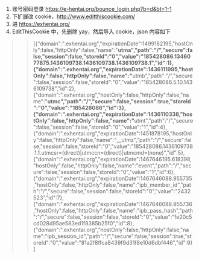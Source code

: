 <ol>
<li>账号密码登录 <a href="https://e-hentai.org/bounce_login.php?b=d&amp;bt=1-1">https://e-hentai.org/bounce_login.php?b=d&amp;bt=1-1</a></li>
<li>下扩展改 cookie，<a href="http://www.editthiscookie.com/">http://www.editthiscookie.com/</a></li>
<li>进 <a href="https://exhentai.org/">https://exhentai.org/</a></li>
<li>EditThisCookie 中，先删除 yay，然后导入 cookie，json 内容如下</li>
</ol>
<blockquote>
<blockquote>
<p>[{&quot;domain&quot;:&quot;.exhentai.org&quot;,&quot;expirationDate&quot;:1499182195,&quot;hostOnly&quot;:false,&quot;httpOnly&quot;:false,&quot;name&quot;:&quot;<strong>utma&quot;,&quot;path&quot;:&quot;/&quot;,&quot;secure&quot;:false,&quot;session&quot;:false,&quot;storeId&quot;:&quot;0&quot;,&quot;value&quot;:&quot;185428086.1346077875.1436109738.1436109738.1436109738.1&quot;,&quot;id&quot;:1},{&quot;domain&quot;:&quot;.exhentai.org&quot;,&quot;expirationDate&quot;:1436111995,&quot;hostOnly&quot;:false,&quot;httpOnly&quot;:false,&quot;name&quot;:&quot;</strong>utmb&quot;,&quot;path&quot;:&quot;/&quot;,&quot;secure&quot;:false,&quot;session&quot;:false,&quot;storeId&quot;:&quot;0&quot;,&quot;value&quot;:&quot;185428086.5.10.1436109738&quot;,&quot;id&quot;:2},{&quot;domain&quot;:&quot;.exhentai.org&quot;,&quot;hostOnly&quot;:false,&quot;httpOnly&quot;:false,&quot;name&quot;:&quot;<strong>utmc&quot;,&quot;path&quot;:&quot;/&quot;,&quot;secure&quot;:false,&quot;session&quot;:true,&quot;storeId&quot;:&quot;0&quot;,&quot;value&quot;:&quot;185428086&quot;,&quot;id&quot;:3},{&quot;domain&quot;:&quot;.exhentai.org&quot;,&quot;expirationDate&quot;:1436110338,&quot;hostOnly&quot;:false,&quot;httpOnly&quot;:false,&quot;name&quot;:&quot;</strong>utmt&quot;,&quot;path&quot;:&quot;/&quot;,&quot;secure&quot;:false,&quot;session&quot;:false,&quot;storeId&quot;:&quot;0&quot;,&quot;value&quot;:&quot;1&quot;,&quot;id&quot;:4},{&quot;domain&quot;:&quot;.exhentai.org&quot;,&quot;expirationDate&quot;:1451878195,&quot;hostOnly&quot;:false,&quot;httpOnly&quot;:false,&quot;name&quot;:&quot;__utmz&quot;,&quot;path&quot;:&quot;/&quot;,&quot;secure&quot;:false,&quot;session&quot;:false,&quot;storeId&quot;:&quot;0&quot;,&quot;value&quot;:&quot;185428086.1436109738.1.1.utmcsr=(direct)|utmccn=(direct)|utmcmd=(none)&quot;,&quot;id&quot;:5},{&quot;domain&quot;:&quot;.exhentai.org&quot;,&quot;expirationDate&quot;:1467646195.618398,&quot;hostOnly&quot;:false,&quot;httpOnly&quot;:false,&quot;name&quot;:&quot;event&quot;,&quot;path&quot;:&quot;/&quot;,&quot;secure&quot;:false,&quot;session&quot;:false,&quot;storeId&quot;:&quot;0&quot;,&quot;value&quot;:&quot;1&quot;,&quot;id&quot;:6},{&quot;domain&quot;:&quot;.exhentai.org&quot;,&quot;expirationDate&quot;:1467646088.955735,&quot;hostOnly&quot;:false,&quot;httpOnly&quot;:false,&quot;name&quot;:&quot;ipb_member_id&quot;,&quot;path&quot;:&quot;/&quot;,&quot;secure&quot;:false,&quot;session&quot;:false,&quot;storeId&quot;:&quot;0&quot;,&quot;value&quot;:&quot;2432523&quot;,&quot;id&quot;:7},{&quot;domain&quot;:&quot;.exhentai.org&quot;,&quot;expirationDate&quot;:1467646088.955736,&quot;hostOnly&quot;:false,&quot;httpOnly&quot;:false,&quot;name&quot;:&quot;ipb_pass_hash&quot;,&quot;path&quot;:&quot;/&quot;,&quot;secure&quot;:false,&quot;session&quot;:false,&quot;storeId&quot;:&quot;0&quot;,&quot;value&quot;:&quot;fe20c5cd028d95ae583ed1f8385b25f0&quot;,&quot;id&quot;:8},{&quot;domain&quot;:&quot;.exhentai.org&quot;,&quot;hostOnly&quot;:false,&quot;httpOnly&quot;:false,&quot;name&quot;:&quot;ipb_session_id&quot;,&quot;path&quot;:&quot;/&quot;,&quot;secure&quot;:false,&quot;session&quot;:true,&quot;storeId&quot;:&quot;0&quot;,&quot;value&quot;:&quot;81a2f8ffca8439f9d31f8e10d6dbf446&quot;,&quot;id&quot;:9}]</p>
</blockquote>
</blockquote>
